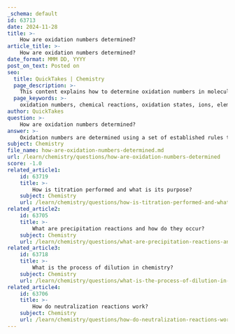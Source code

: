 ```yaml
---
_schema: default
id: 63713
date: 2024-11-28
title: >-
    How are oxidation numbers determined?
article_title: >-
    How are oxidation numbers determined?
date_format: MMM DD, YYYY
post_on_text: Posted on
seo:
  title: QuickTakes | Chemistry
  page_description: >-
    This content explains how to determine oxidation numbers in molecules and ions using established rules, including guidelines for uncombined elements, ions, and specific group oxidation states.
  page_keywords: >-
    oxidation numbers, chemical reactions, oxidation states, ions, elemental form, periodic table, redox reactions, oxidation rules, uncombined elements, oxygen, hydrogen, sum of oxidation numbers, polyatomic ions
author: QuickTakes
question: >-
    How are oxidation numbers determined?
answer: >-
    Oxidation numbers are determined using a set of established rules that help assign a numerical value to each atom in a molecule or ion, indicating its degree of oxidation or reduction during a chemical reaction. Here are the key rules for assigning oxidation numbers:\n\n1. **Uncombined Elements**: The oxidation number of an uncombined element is always zero. This applies to elements in their elemental form, such as Xe, Cl₂, and S₈.\n\n2. **Ions**: For ions, the oxidation number is equal to the charge of the ion. For example, the chloride ion (Cl⁻) has an oxidation number of -1, and the iron ion (Fe³⁺) has an oxidation number of +3.\n\n3. **Oxygen and Hydrogen**: In most compounds, oxygen has an oxidation number of -2, while hydrogen has an oxidation number of +1. There are exceptions, such as in peroxides where oxygen has an oxidation number of -1.\n\n4. **Sum of Oxidation Numbers**: The sum of the oxidation numbers in a neutral compound must equal zero, while in a polyatomic ion, it must equal the charge of the ion. For example, in the dichromate ion (Cr₂O₇²⁻), the total oxidation number for all chromium atoms must be +12 to balance the -14 contribution from the seven oxygen atoms, resulting in a total of -2 for the ion.\n\n5. **Group Oxidation States**: Elements in specific groups of the periodic table have predictable oxidation states. For example, alkali metals (Group 1) typically have an oxidation number of +1, and alkaline earth metals (Group 2) typically have an oxidation number of +2.\n\nBy applying these rules systematically, one can determine the oxidation number of each atom in a compound or ion, which is crucial for understanding redox reactions and the transfer of electrons during chemical processes.
subject: Chemistry
file_name: how-are-oxidation-numbers-determined.md
url: /learn/chemistry/questions/how-are-oxidation-numbers-determined
score: -1.0
related_article1:
    id: 63719
    title: >-
        How is titration performed and what is its purpose?
    subject: Chemistry
    url: /learn/chemistry/questions/how-is-titration-performed-and-what-is-its-purpose
related_article2:
    id: 63705
    title: >-
        What are precipitation reactions and how do they occur?
    subject: Chemistry
    url: /learn/chemistry/questions/what-are-precipitation-reactions-and-how-do-they-occur
related_article3:
    id: 63718
    title: >-
        What is the process of dilution in chemistry?
    subject: Chemistry
    url: /learn/chemistry/questions/what-is-the-process-of-dilution-in-chemistry
related_article4:
    id: 63706
    title: >-
        How do neutralization reactions work?
    subject: Chemistry
    url: /learn/chemistry/questions/how-do-neutralization-reactions-work
---
```


&nbsp;
